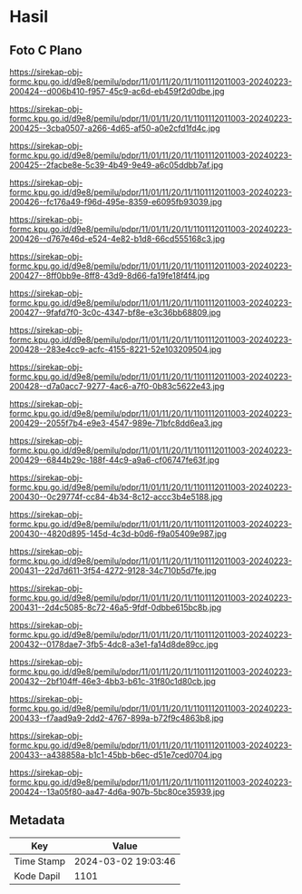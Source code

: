 # Hasil

## Foto C Plano

https://sirekap-obj-formc.kpu.go.id/d9e8/pemilu/pdpr/11/01/11/20/11/1101112011003-20240223-200424--d006b410-f957-45c9-ac6d-eb459f2d0dbe.jpg

https://sirekap-obj-formc.kpu.go.id/d9e8/pemilu/pdpr/11/01/11/20/11/1101112011003-20240223-200425--3cba0507-a266-4d65-af50-a0e2cfd1fd4c.jpg

https://sirekap-obj-formc.kpu.go.id/d9e8/pemilu/pdpr/11/01/11/20/11/1101112011003-20240223-200425--2facbe8e-5c39-4b49-9e49-a6c05ddbb7af.jpg

https://sirekap-obj-formc.kpu.go.id/d9e8/pemilu/pdpr/11/01/11/20/11/1101112011003-20240223-200426--fc176a49-f96d-495e-8359-e6095fb93039.jpg

https://sirekap-obj-formc.kpu.go.id/d9e8/pemilu/pdpr/11/01/11/20/11/1101112011003-20240223-200426--d767e46d-e524-4e82-b1d8-66cd555168c3.jpg

https://sirekap-obj-formc.kpu.go.id/d9e8/pemilu/pdpr/11/01/11/20/11/1101112011003-20240223-200427--8ff0bb9e-8ff8-43d9-8d66-fa19fe18f4f4.jpg

https://sirekap-obj-formc.kpu.go.id/d9e8/pemilu/pdpr/11/01/11/20/11/1101112011003-20240223-200427--9fafd7f0-3c0c-4347-bf8e-e3c36bb68809.jpg

https://sirekap-obj-formc.kpu.go.id/d9e8/pemilu/pdpr/11/01/11/20/11/1101112011003-20240223-200428--283e4cc9-acfc-4155-8221-52e103209504.jpg

https://sirekap-obj-formc.kpu.go.id/d9e8/pemilu/pdpr/11/01/11/20/11/1101112011003-20240223-200428--d7a0acc7-9277-4ac6-a7f0-0b83c5622e43.jpg

https://sirekap-obj-formc.kpu.go.id/d9e8/pemilu/pdpr/11/01/11/20/11/1101112011003-20240223-200429--2055f7b4-e9e3-4547-989e-71bfc8dd6ea3.jpg

https://sirekap-obj-formc.kpu.go.id/d9e8/pemilu/pdpr/11/01/11/20/11/1101112011003-20240223-200429--6844b29c-188f-44c9-a9a6-cf06747fe63f.jpg

https://sirekap-obj-formc.kpu.go.id/d9e8/pemilu/pdpr/11/01/11/20/11/1101112011003-20240223-200430--0c29774f-cc84-4b34-8c12-accc3b4e5188.jpg

https://sirekap-obj-formc.kpu.go.id/d9e8/pemilu/pdpr/11/01/11/20/11/1101112011003-20240223-200430--4820d895-145d-4c3d-b0d6-f9a05409e987.jpg

https://sirekap-obj-formc.kpu.go.id/d9e8/pemilu/pdpr/11/01/11/20/11/1101112011003-20240223-200431--22d7d611-3f54-4272-9128-34c710b5d7fe.jpg

https://sirekap-obj-formc.kpu.go.id/d9e8/pemilu/pdpr/11/01/11/20/11/1101112011003-20240223-200431--2d4c5085-8c72-46a5-9fdf-0dbbe615bc8b.jpg

https://sirekap-obj-formc.kpu.go.id/d9e8/pemilu/pdpr/11/01/11/20/11/1101112011003-20240223-200432--0178dae7-3fb5-4dc8-a3e1-fa14d8de89cc.jpg

https://sirekap-obj-formc.kpu.go.id/d9e8/pemilu/pdpr/11/01/11/20/11/1101112011003-20240223-200432--2bf104ff-46e3-4bb3-b61c-31f80c1d80cb.jpg

https://sirekap-obj-formc.kpu.go.id/d9e8/pemilu/pdpr/11/01/11/20/11/1101112011003-20240223-200433--f7aad9a9-2dd2-4767-899a-b72f9c4863b8.jpg

https://sirekap-obj-formc.kpu.go.id/d9e8/pemilu/pdpr/11/01/11/20/11/1101112011003-20240223-200433--a438858a-b1c1-45bb-b6ec-d51e7ced0704.jpg

https://sirekap-obj-formc.kpu.go.id/d9e8/pemilu/pdpr/11/01/11/20/11/1101112011003-20240223-200424--13a05f80-aa47-4d6a-907b-5bc80ce35939.jpg


## Metadata

| Key        | Value               |
| ---------- | ------------------- |
| Time Stamp | 2024-03-02 19:03:46 |
| Kode Dapil | 1101                |



